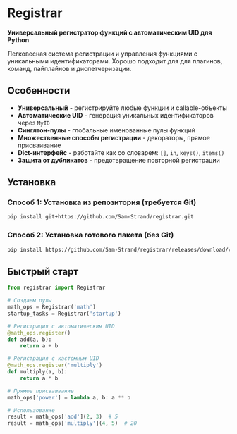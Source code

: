 # Registrar

**Универсальный регистратор функций с автоматическим UID для Python**

Легковесная система регистрации и управления функциями с уникальными идентификаторами. Хорошо подходит для для плагинов, команд, пайплайнов и диспетчеризации.

## Особенности

- **Универсальный** - регистрируйте любые функции и callable-объекты
- **Автоматические UID** - генерация уникальных идентификаторов через `MyID`
- **Синглтон-пулы** - глобальные именованные пулы функций
- **Множественные способы регистрации** - декораторы, прямое присваивание
- **Dict-интерфейс** - работайте как со словарем: `[]`, `in`, `keys()`, `items()`
- **Защита от дубликатов** - предотвращение повторной регистрации

## Установка
### Способ 1: Установка из репозитория (требуется Git)
```bash
pip install git+https://github.com/Sam-Strand/registrar.git
```

### Способ 2: Установка готового пакета (без Git)
```bash
pip install https://github.com/Sam-Strand/registrar/releases/download/v1.0.0/registrar-1.0.0-py3-none-any.whl
```

## Быстрый старт
```python
from registrar import Registrar

# Создаем пулы
math_ops = Registrar('math')
startup_tasks = Registrar('startup')

# Регистрация с автоматическим UID
@math_ops.register()
def add(a, b):
    return a + b

# Регистрация с кастомным UID
@math_ops.register('multiply')
def multiply(a, b):
    return a * b

# Прямое присваивание
math_ops['power'] = lambda a, b: a ** b

# Использование
result = math_ops['add'](2, 3)  # 5
result = math_ops['multiply'](4, 5)  # 20
